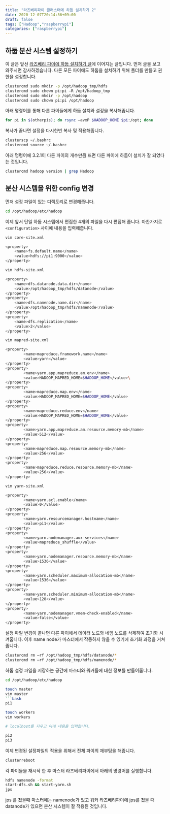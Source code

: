 ```yaml
---
title: "라즈베리파이 클러스터에 하둡 설치하기 2"
date: 2020-12-07T20:14:56+09:00
draft: false
tags: ["Hadoop","raspberrypi"]
categories: ["raspberrypi"]
---
```


## 하둡 분산 시스템 설정하기

이 글은 앞선 [라즈베리 파이에 하둡 설치하기 글]()에 이어지는 글입니다. 먼저 글을 보고 와주시면 감사하겠습니다.
다른 모든 파이에도 하둡을 설치하기 위해 폴더를 만들고 권한을 설정합니다.

```bash
clustercmd sudo mkdir -p /opt/hadoop_tmp/hdfs
clustercmd sudo chown pi:pi –R /opt/hadoop_tmp
clustercmd sudo mkdir -p /opt/hadoop
clustercmd sudo chown pi:pi /opt/hadoop
```

아래 명령어를 통해 다른 파이들에게 하둡 설치와 설정을 복사해줍니다.

```bash
for pi in $(otherpis); do rsync –avxP $HADOOP_HOME $pi:/opt; done
```

복사가 끝나면 설정을 다시한번 복사 및 적용해줍니다.

```bash
clusterscp ~/.bashrc
clustercmd source ~/.bashrc
```

아래 명령어에 3.2.1이 다른 파이의 개수만큼 뜨면 다른 파이에 하둡이 설치가 잘 되었다는 것입니다.

```bash
clustercmd hadoop version | grep Hadoop
```

## 분산 시스템을 위한 config 변경

먼저 설정 파일이 있는 디렉토리로 변경해줍니다.

```bash
cd /opt/hadoop/etc/hadoop
```

이제 앞서 단일 하둡 시스템에서 편집한 4개의 파일을 다시 편집해 줍니다. 마찬가지로 `<configuration>` 사이에 내용을 입력해줍니다.

```bash
vim core-site.xml
```

```bash
<property>
    <name>fs.default.name</name>
    <value>hdfs://pi1:9000</value>
</property>
```

```bash
vim hdfs-site.xml
```

```bash
<property>
    <name>dfs.datanode.data.dir</name>
    <value>/opt/hadoop_tmp/hdfs/datanode</value>
</property>
<property>
    <name>dfs.namenode.name.dir</name>
    <value>/opt/hadoop_tmp/hdfs/namenode</value>
</property>
<property>
    <name>dfs.replication</name>
    <value>2</value>
</property>
```

```bash
vim mapred-site.xml
```

```bash
<property>
        <name>mapreduce.framework.name</name>
        <value>yarn</value>
</property>
<property>
        <name>yarn.app.mapreduce.am.env</name>
        <value>HADOOP_MAPRED_HOME=$HADOOP_HOME</value>\
</property>
<property>
        <name>mapreduce.map.env</name>
        <value>HADOOP_MAPRED_HOME=$HADOOP_HOME</value>
</property>
<property>
        <name>mapreduce.reduce.env</name>
        <value>HADOOP_MAPRED_HOME=$HADOOP_HOME</value>
</property>
<property>
        <name>yarn.app.mapreduce.am.resource.memory-mb</name>
        <value>512</value>
</property>
<property>
        <name>mapreduce.map.resource.memory-mb</name>
        <value>256</value>
</property>
<property>
        <name>mapreduce.reduce.resource.memory-mb</name>
        <value>256</value>
</property>

```

```bash
vim yarn-site.xml
```

```bash
<property>
        <name>yarn.acl.enable</name>
        <value>0</value>
</property>
<property>
        <name>yarn.resourcemanager.hostname</name>
        <value>pi1</value>
</property>
<property>
        <name>yarn.nodemanager.aux-services</name>
        <value>mapreduce_shuffle</value>
</property>
<property>
        <name>yarn.nodemanager.resource.memory-mb</name>
        <value>1536</value>
</property>
<property>
        <name>yarn.scheduler.maximum-allocation-mb</name>
        <value>1536</value>
</property>
<property>
        <name>yarn.scheduler.minimum-allocation-mb</name>
        <value>128</value>
</property>
<property>
        <name>yarn.nodemanager.vmem-check-enabled</name>
        <value>false</value>
</property>
```

설정 파일 변경이 끝나면 다른 파이에서 데이터 노드와 네임 노드를 삭제하여 초기화 시켜줍니다. 이후 name node가 마스터에서 작동하지 않을 수 있기에 초기화 과정을 거쳐줍니다.

```bash
clustercmd rm –rf /opt/hadoop_tmp/hdfs/datanode/*
clustercmd rm –rf /opt/hadoop_tmp/hdfs/namenode/*
```

하둡 설정 파일을 저장하는 공간에 마스터와 워커들에 대한 정보를 만들어줍니다.

```bash
cd /opt/hadoop/etc/hadoop

touch master
vim master
```bash
pi1
```

```bash
touch workers
vim workers
```

```bash
# localhost를 지우고 아래 내용을 입력합니다.

pi2
pi3
```

이제 변경된 설정파일의 적용을 위해서 전체 파이의 재부팅을 해줍니다.

```bash
clusterreboot
```

각 파이들을 재시작 한 후 마스터 라즈베리파이에서 아래의 명령어를 실행합니다.

```bash
hdfs namenode -format
start-dfs.sh && start-yarn.sh
jps
```

jps 를 쳤을때 마스터에는 namenode가 있고 워커 라즈베리파이에 jps를 쳤을 때 datanode가 있으면 분산 시스템이 잘 적용된 것입니다.
